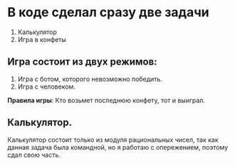 # В коде сделал сразу две задачи

1. Калькулятор 
2. Игра в конфеты

## Игра состоит из двух режимов:
1. Игра с ботом, которого невозможно победить. 
2. Игра с человеком. 

**Правила игры**: Кто возьмет последнюю конфету, 
тот и выиграл. 

## Калькулятор. 
Калькулятор состоит только из модуля рациональных чисел, 
так как данная задача была командной, но я работаю с опережением, 
поэтому сдал свою часть. 